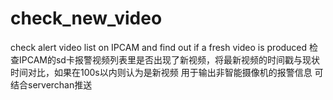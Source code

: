 # check_new_video
check alert video list on IPCAM and find out if a fresh video is produced
检查IPCAM的sd卡报警视频列表里是否出现了新视频，将最新视频的时间戳与现状时间对比，如果在100s以内则认为是新视频
用于输出非智能摄像机的报警信息
可结合serverchan推送
